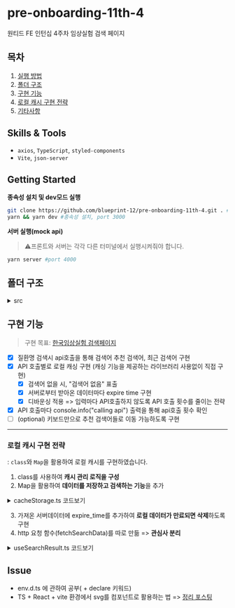 # pre-onboarding-11th-4

원티드 FE 인턴십 4주차 임상실험 검색 페이지
## 목차
1. [실행 방법](#getting-started)  
2. [폴더 구조](#폴더-구조)  
3. [구현 기능](#구현-기능)  
4. [로컬 캐시 구현 전략](#로컬-캐시-구현-전략)  
5. [기타사항](#issue)  
## Skills & Tools
- `axios`, `TypeScript`, `styled-components`
- `Vite`, `json-server`
## Getting Started

**종속성 설치 및 dev모드 실행**

```bash
git clone https://github.com/blueprint-12/pre-onboarding-11th-4.git . #현재 경로에 클론
yarn && yarn dev #종속성 설치, port 3000
```

**서버 실행(mock api)**

> ⚠프론트와 서버는 각각 다른 터미널에서 실행시켜줘야 합니다.

```bash
yarn server #port 4000
```
## 폴더 구조
<details>
  <summary>src</summary>
  
  ```markdown
  📦src
 ┣ 📂assets # .svg 등 정적 에셋을 모아두는 폴더
 ┣ 📂components # css(css in js)와 컴포넌트를 분리하기 위해 컴포넌트를 폴더로 구분
 ┃ ┣ 📂SearchBar
 ┃ ┃ ┣ 📜index.tsx
 ┃ ┃ ┗ 📜styles.tsx
 ┃ ┗ 📂SearchResultList
 ┃ ┃ ┣ 📜index.tsx
 ┃ ┃ ┗ 📜styles.tsx
 ┣ 📂hooks
 ┃ ┣ 📜useDebounce.ts # api 호출 최적화
 ┃ ┗ 📜useSearchResult.ts # 검색결과와 관련된 상태값을 저장하는 훅
 ┣ 📂layouts
 ┃ ┗ 📂SearchLayout # 검색페이지의 레이아웃
 ┃ ┃ ┣ 📜index.tsx 
 ┃ ┃ ┗ 📜styles.tsx
 ┣ 📂typings # 타입들을 모아두는 폴더입니다. 
 ┃ ┗ 📜sick.ts
 ┣ 📂utils # UI에 영향을 미치지않는 유틸리티 함수들
 ┃ ┣ 📂api # http 요청 api 관련 폴더
 ┃ ┃ ┣ 📜customAxios.ts
 ┃ ┃ ┗ 📜fetchSearchData.ts
 ┃ ┗ 📜cacheStorage.ts #로컬캐시관련 파일 class + Map으로 구현
  ```

</details>

 
## 구현 기능

> 구현 목표: [한국임상실험 검색페이지](https://clinicaltrialskorea.com/)

- [x] 질환명 검색시 api호출을 통해 검색어 추천 검색어, 최근 검색어 구현
- [x] API 호출별로 로컬 캐싱 구현 (캐싱 기능을 제공하는 라이브러리 사용없이 직접 구현)
  - [x] 검색어 없을 시, "검색어 없음" 표출
  - [x] 서버로부터 받아온 데이터마다 expire time 구현
  - [x] 디바운싱 적용 => 입력마다 API호출하지 않도록 API 호출
        횟수를 줄이는 전략
- [x] API 호출마다 console.info("calling api") 출력을 통해 api호출 횟수 확인
- [ ] (optional) 키보드만으로 추천 검색어들로 이동 가능하도록 구현
<hr/>

### 로컬 캐시 구현 전략

: `class`와 `Map`을 활용하여 로컬 캐시를 구현하였습니다. 

1. class를 사용하여 **캐시 관리 로직을 구성**
2. Map을 활용하여 **데이터를 저장하고 검색하는 기능**을 추가
<details>
  <summary>cacheStorage.ts 코드보기</summary>

  ```typscript
import { SickApiResponse } from '../typings/sick';
class CacheStorage<K, V> {
  #storage: Map<K, V> = new Map();

  getStorage() {
    return this.#storage;
  }

  get(key: K) {
    return this.#storage.get(key);
  }

  add(key: K, value: V) {
    this.#storage.set(key, value);
    return this.#storage;
  }

  remove(key: K) {
    return this.#storage.has(key) ? this.#storage.delete(key) : null;
  }

  find(key: K) {
    return this.#storage.has(key);
  }

  size() {
    return this.#storage.size;
  }

  entries() {
    return this.#storage.entries();
  }

  getRecentKeywords(maxCount = 3) {
    return Array.from(this.#storage.keys()).reverse().slice(0, maxCount);
  }
}

export const cacheStorage = new CacheStorage<string, SickApiResponse>();

```
</details>

3. 가져온 서버데이터에 expire_time를 추가하여 **로컬 데이터가 만료되면 삭제**하도록 구현
4. http 요청 함수(fetchSearchData)를 따로 만듦 => **관심사 분리**
   
<details>
  <summary>useSearchResult.ts 코드보기</summary>
  
  ```typescript
  import { useState, useCallback, useEffect } from 'react';
import { SickApiResponse, SickProps } from '../typings/sick';
import fetchSearchData from '../utils/api/fetchSearchData';
import { cacheStorage } from '../utils/cacheStorage';

const useSearchResult = (endPoint: string, expired: number) => {
  const [data, setData] = useState<SickApiResponse>({ data: [], expired: Date.now() });
  const [query, setQuery] = useState<string>('');
  const [isLoading, setIsLoading] = useState<boolean>(false);

  const getSearchList = useCallback(async () => {
    setIsLoading(true);
    try {
      const res = await fetchSearchData(endPoint, query);
      const newData = { data: res.data as SickProps[], expired: Date.now() + expired };
      setData(newData);
      cacheStorage.add(query, newData);
    } catch (error) {
      console.error(error);
    } finally {
      setIsLoading(false);
    }
  }, [expired, endPoint, query]);

  const removeCacheData = useCallback(() => {
    cacheStorage.remove(query);
    void getSearchList();
  }, [query, getSearchList]);

  const getCacheData = useCallback(() => {
    setData(cacheStorage.get(query) as SickApiResponse);
  }, [query]);

  useEffect(() => {
    if (query === '') {
      setData((prevData) => ({ ...prevData, data: [] }));
      console.log('첫번째: 쿼리가 없을 때');
      return;
    }

    if (!cacheStorage.find(query)) {
      void getSearchList();
      console.log('두번째: 캐시스토리지에서 쿼리값을 찾지 못했을 때');
      return;
    }

    if ((cacheStorage.get(query)?.expired as unknown as number) < Date.now()) {
      console.log('세번째: 캐시스토리지값이 만료된 값일 때');
      removeCacheData();
    } else {
      console.log('아무것도 해당하지 않는다면 캐시값을 가져온다.');
      getCacheData();
    }
  }, [getCacheData, getSearchList, query, removeCacheData]);

  return { data, query, setQuery, isLoading };
};

export default useSearchResult;

  ```
</details>

## Issue

- env.d.ts 에 관하여 공부( + declare 키워드)
- TS + React + vite 환경에서 svg를 컴포넌트로 활용하는 법 => [정리 포스팅](https://blueprint-12.tistory.com/411)
